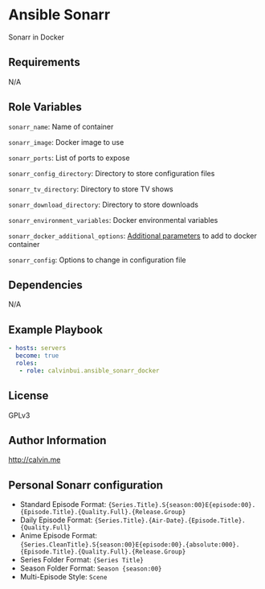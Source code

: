 # Ansible Sonarr

Sonarr in Docker

##  Requirements

N/A

## Role Variables

`sonarr_name`: Name of container

`sonarr_image`: Docker image to  use

`sonarr_ports`: List of ports to expose

`sonarr_config_directory`: Directory to store configuration files

`sonarr_tv_directory`: Directory to store TV shows

`sonarr_download_directory`: Directory to store downloads

`sonarr_environment_variables`: Docker environmental variables

`sonarr_docker_additional_options`: [Additional parameters](https://docs.ansible.com/ansible/latest/modules/docker_container_module.html) to add to docker container

`sonarr_config`: Options to change in configuration file

## Dependencies

N/A

## Example Playbook

```yaml
- hosts: servers
  become: true
  roles:
   - role: calvinbui.ansible_sonarr_docker
```

## License

GPLv3

## Author Information

http://calvin.me

## Personal Sonarr configuration

- Standard Episode Format: `{Series.Title}.S{season:00}E{episode:00}.{Episode.Title}.{Quality.Full}.{Release.Group}`
- Daily Episode Format: `{Series.Title}.{Air-Date}.{Episode.Title}.{Quality.Full}`
- Anime Episode Format: `{Series.CleanTitle}.S{season:00}E{episode:00}.{absolute:000}.{Episode.Title}.{Quality.Full}.{Release.Group}`
- Series Folder Format: `{Series Title}`
- Season Folder Format: `Season {season:00}`
- Multi-Episode Style: `Scene`
